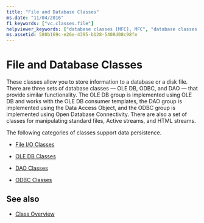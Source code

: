 ```yaml
---
title: "File and Database Classes"
ms.date: "11/04/2016"
f1_keywords: ["vc.classes.file"]
helpviewer_keywords: ["database classes [MFC], MFC", "database classes [MFC]", "file classes [MFC]"]
ms.assetid: 580b169c-e26e-4395-b128-5408d08c98fe
---
```

# File and Database Classes

These classes allow you to store information to a database or a disk file. There are three sets of database classes — OLE DB, ODBC, and DAO — that provide similar functionality. The OLE DB group is implemented using OLE DB and works with the OLE DB consumer templates, the DAO group is implemented using the Data Access Object, and the ODBC group is implemented using Open Database Connectivity. There are also a set of classes for manipulating standard files, Active streams, and HTML streams.

The following categories of classes support data persistence.

- [File I/O Classes](../mfc/file-i-o-classes.md)

- [OLE DB Classes](../mfc/ole-db-classes.md)

- [DAO Classes](../mfc/dao-classes.md)

- [ODBC Classes](../mfc/odbc-classes.md)

## See also

- [Class Overview](../mfc/class-library-overview.md)
